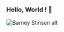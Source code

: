 ### Hello, World ! :milky_way:
![Barney Stinson alt](https://media.giphy.com/media/vTxWtmX2b0oH6/giphy.gif)
